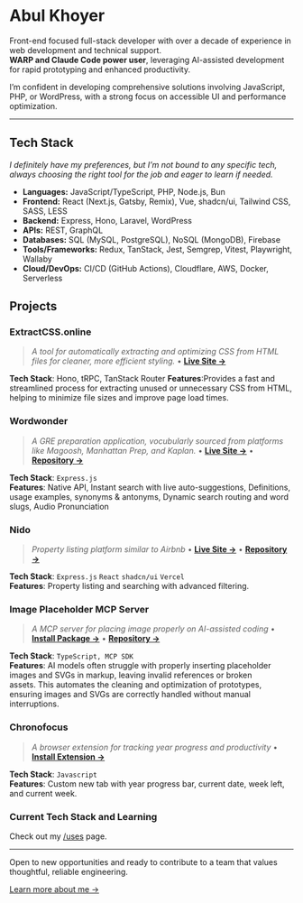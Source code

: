 # Abul Khoyer

Front-end focused full-stack developer with over a decade of experience in web development and technical support.  
**WARP and Claude Code power user**, leveraging AI-assisted development for rapid prototyping and enhanced productivity.  

I’m confident in developing comprehensive solutions involving JavaScript, PHP, or WordPress, with a strong focus on accessible UI and performance optimization.  

---

## Tech Stack  

_I definitely have my preferences, but I’m not bound to any specific tech, always choosing the right tool for the job and eager to learn if needed._

- **Languages:** JavaScript/TypeScript, PHP, Node.js, Bun  
- **Frontend:** React (Next.js, Gatsby, Remix), Vue, shadcn/ui, Tailwind CSS, SASS, LESS  
- **Backend:** Express, Hono, Laravel, WordPress
- **APIs:** REST, GraphQL
- **Databases:** SQL (MySQL, PostgreSQL), NoSQL (MongoDB), Firebase  
- **Tools/Frameworks:** Redux, TanStack, Jest, Semgrep, Vitest, Playwright, Wallaby
- **Cloud/DevOps:** CI/CD (GitHub Actions), Cloudflare, AWS, Docker, Serverless 

## Projects

### **ExtractCSS.online**

> _A tool for automatically extracting and optimizing CSS from HTML files for cleaner, more efficient styling._ • **[Live Site →](https://extractcss.online/)**

**Tech Stack**: Hono, tRPC, TanStack Router
**Features**:Provides a fast and streamlined process for extracting unused or unnecessary CSS from HTML, helping to minimize file sizes and improve page load times.

### **Wordwonder**

> _A GRE preparation application, vocubularly sourced from platforms like Magoosh, Manhattan Prep, and Kaplan._ • **[Live Site →](https://wordwonder.onrender.com/)** • **[Repository →](https://github.com/hellokhoyer/WordWonder)**

**Tech Stack**: `Express.js`                              
**Features**: Native API, Instant search with live auto-suggestions, Definitions, usage examples, synonyms & antonyms, Dynamic search routing and word slugs, Audio Pronunciation


### **Nido**

> _Property listing platform similar to Airbnb_ • **[Live Site →](https://nido-teal.vercel.app/)** • **[Repository →](https://github.com/hellokhoyer/Nido/)**

**Tech Stack**: `Express.js` `React` `shadcn/ui` `Vercel`  
**Features**: Property listing and searching with advanced filtering.

### **Image Placeholder MCP Server**

> _A MCP server for placing image properly on AI-assisted coding_ • **[Install Package →](https://www.npmjs.com/package/mcp-image-placeholder)** • **[Repository →](https://github.com/hellokhoyer/mcp-image-placer)**

**Tech Stack**: `TypeScript, MCP SDK`  
**Features**: AI models often struggle with properly inserting placeholder images and SVGs in markup, leaving invalid references or broken assets. This automates the cleaning and optimization of prototypes, ensuring images and SVGs are correctly handled without manual interruptions. 


### **Chronofocus**

> _A browser extension for tracking year progress and productivity_ • **[Install Extension →](https://chromewebstore.google.com/detail/chronofocus/ihakbkjpmmaaikoophfdbhfenooiagmf)**

**Tech Stack**: `Javascript`  
**Features**: Custom new tab with year progress bar, current date, week left, and current week.

### **Current Tech Stack and Learning**
Check out my [/uses](https://abulkhoyer.com/uses/) page.

---

Open to new opportunities and ready to contribute to a team that values thoughtful, reliable engineering.


[Learn more about me →](https://abulkhoyer.com/about)
